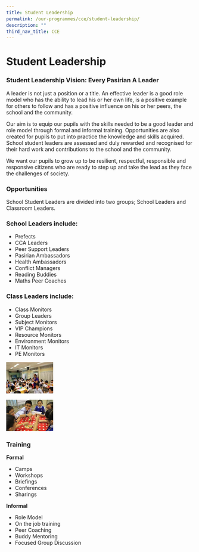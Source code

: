 ```yaml
---
title: Student Leadership
permalink: /our-programmes/cce/student-leadership/
description: ""
third_nav_title: CCE
---
```

# **Student Leadership**

### Student Leadership Vision: Every Pasirian A Leader

A leader is not just a position or a title. An effective leader is a good role model who has the ability to lead his or her own life, is a positive example for others to follow and has a positive influence on his or her peers, the school and the community.

Our aim is to equip our pupils with the skills needed to be a good leader and role model through formal and informal training. Opportunities are also created for pupils to put into practice the knowledge and skills acquired. School student leaders are assessed and duly rewarded and recognised for their hard work and contributions to the school and the community.

We want our pupils to grow up to be resilient, respectful, responsible and responsive citizens who are ready to step up and take the lead as they face the challenges of society.

### Opportunities

School Student Leaders are divided into two groups; School Leaders and Classroom Leaders.

### School Leaders include:

*   Prefects
*   CCA Leaders
*   Peer Support Leaders
*   Pasirian Ambassadors
*   Health Ambassadors
*   Conflict Managers
*   Reading Buddies
*   Maths Peer Coaches

### Class Leaders include:

*   Class Monitors
*   Group Leaders
*   Subject Monitors
*   VIP Champions
*   Resource Monitors
*   Environment Monitors
*   IT Monitors
*   PE Monitors

<img src="/images/IMG_9300.jpg" 
     style="width:25%">
		 
<img src="/images/IMG_9315.jpg" 
     style="width:25%">
		 


### Training

**Formal**

*   Camps
*   Workshops
*   Briefings
*   Conferences
*   Sharings

**Informal**

*   Role Model
*   On the job training
*   Peer Coaching
*   Buddy Mentoring
*   Focused Group Discussion